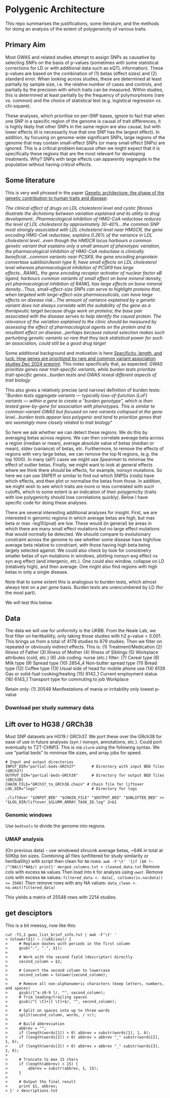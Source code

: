 # Polygenic Architecture
This repo summarises the justifications, some literature, and the methods for doing an analysis of the extent of polygeneicity of various traits.

## Primary Aim
Most GWAS and related studies attempt to assign SNPs as causative by selecting SNPs on the basis of p-values (sometimes with some statistical corrections for LD or with additional data such as eQTL information). These p-values are based on the combination of (1) betas (effect sizes) and (2) standard error. When looking across studies, these are determined at least partially by sample size, i.e. the relative number of cases and controls, and partially by the precision with which traits can be measured. Within studies, this is determined at least partially by the frequency of polymorphisms (rare vs. common) and the choice of statistical test (e.g. logistical regression vs. chi-square).

These analyses, which prioritise on per-SNP bases, ignore to fact that when one SNP in a specific region of the genome is causal of trait differences, it is highly likely that other SNPs in the same region are also causal, but with lower effects (it is necessarily true that one SNP has the largest effect). In addition, by focusing on genome-wide significant SNPs, large regions of the genome that may contain small-effect SNPs (or many small effect SNPs) are ignored. This is a critical problem because often we might expect that it is specifically these regions that are the most relevant for developing treatments. Why? SNPs with large effects can apparently segregate in the population without having *critical* effects.

## Some literature
This is very well phrased in the paper [Genetic architecture: the shape of the genetic contribution to human traits and disease](https://www.nature.com/articles/nrg.2017.101):

*The clinical effect of drugs on LDL cholesterol level and cystic fibrosis illustrate the dichotomy between variation explained and its utility to drug development...Pharmacological inhibition of HMG-CoA reductase reduces the level of LDL cholesterol by approximately 30–40%...the common SNP most strongly associated with LDL cholesterol level near HMGCR, the gene encoding HMG-CoA reductase, explains 0.26% of the variance in LDL cholesterol level...even though the HMGCR locus harbours a common genetic variant that
explains only a small amount of phenotypic variation, the pharmacological inhibition of HMG-CoA reductase is clinically beneficial...common variants near PCSK9, the gene encoding proprotein convertase subtilisin/kexin type 9, have small effects on LDL cholesterol level whereas pharmacological inhibition of PCSK9 has large effects...RANKL, the gene encoding receptor activator of nuclear factor κB ligand, harbours common variants of small effect on bone mineral density, yet pharmacological inhibition of RANKL has large effects on bone mineral density...Thus, small-effect-size SNPs can serve to highlight proteins that, when targeted with large-effect-size pharmaceuticals, can have large effects on disease risk...The amount of variance explained by a genetic variant does not always correlate with the suitability of the gene as a therapeutic target because drugs work on proteins; the base pair associated with the disease serves to help identify the causal protein. The relevance of the variation explained to the clinic should be measured by assessing the effect of pharmacological agents on the protein and its resultant effect on disease...perhaps because natural selection makes such perturbing genetic variants so rare that they lack statistical power for such an association, could still be a good drug target*

Some additional background and motivation is here 
[Specificity, length, and luck: How genes are prioritized by rare and common variant association studies Dec 2024 preprint](https://www.biorxiv.org/content/10.1101/2024.12.12.628073v1.full). This notes specifically that, as expected: 
*GWAS prioritize genes near trait-specific variants, while burden tests prioritize trait-specific genes...burden tests and GWAS reveal different aspects of trait biology*

This also gives a relatively precise (and narrow) definition of burden tests: "*Burden tests aggregate variants — typically loss-of-function (LoF) variants — within a gene to create a “burden genotype”, which is then tested gene-by-gene for association with phenotypes. This is similar to common-variant GWAS but focused on rare variants collapsed at the gene level...burden tests appear less polygenic and tend to prioritize genes that are seemingly more closely related to trait biology*"

So here we ask whether we can detect these regions. We do this by averaging betas across regions. We can then correlate average beta across a region (median or mean), average absolute value of betas (median or mean), stdev (variance) of betas, etc. Furthermore, to remove the effects of regions with very large betas, we can remove the top N regions, (e.g. the top 1000). In many (all?) cases we might use *Spearman* to minimse the effect of outlier betas. Finally, we might want to look at general effects where we think there *should* be effects, for example, nonsyn mutations. So here we can use SNPEff or similar to find out which SNPSs (rsids) have which effects, and then plot or normalise the betas from those. In addition, we might wish to see which traits are more or less correlated with such cutoffs, which to some extent is an indication of their polygenicity (traits with low polygenicity should lose correlations quickly). Below I have specific code for doing these analyses.

There are several interesting additional analyses for insight. First, we are interested in genomic regions in which average betas are high, but max beta or max -log10(pval) are low. These would (in general) be areas in which there are many small effect mutations but no large effect mutations that would normally be detected. We shouild compare to evolutionary constraint across the genome to see whether some disease have high/low average beta relative to constriant, with those having high beta being largely selected against. We could also check by look for consistnelry smaller betas of syn mutations in windows, plotting nonsyn avg effect vs syn avg effect (and intergenic, etc.). One could also window, collapse on LD (relatively high), and then average. One might also find regions with high betas in only a single disease.

Note that to some extent this is analogous to burden tests, which almost always test on a *per gene* basis. Burden tests are unencumbered by LD (for the most part).

We will test this below.

## Data
The data we will use for uniformity is the UKBB. From the Neale Lab, we first filter on heritbalility,
only taking those studies with h2 p-value < 0.001.
This brings us from a total of 4178 studies to 879 studies. Then we filter on repeated or obviously indirect effects. This is:
(1) Treatment/Medication
(2) Illness of Father
(3) Illness of Mother
(4) Illness of Siblings
(5) Workplace attributes (cold, etc.)
(6) Job coding: nurse (etc.)
filter:
(7) Cereal type
(8) Milk type
(9) Spread type
(10) 2654_4 Non-butter spread type
(11) Bread type
(12) Coffee type
(13) Usual side of head for mobile phone use
(14) 6139	Gas or solid-fuel cooking/heating
(15) 6142_1	Current employment status
(16) 6143_1	Transport type for commuting to job Workplace


Retain only:
(1) 20548 Manifestations of mania or irritability only lowest p-value


### Download per study summary data 

## Lift over to HG38 / GRCh38
Most SNP datasets are HG19 / GRCh37. We port these over the GRch38 for ease of use in future analyses (syn / nonsyn, annotations, etc.). Could port eventually to T2T-CHM13. This is via `slurm` using the following syntax. We use "partial beds" to minimse file sizes, and array jobs for speed.

```
# Input and output directories
INPUT_DIR="partial-beds-GRCh37"       # Directory with input BED files (GRCh37)
OUTPUT_DIR="partial-beds-GRCh38"      # Directory for output BED files (GRCh38)
CHAIN_FILE="GRCh37_to_GRCh38.chain" # Chain file for liftover
LOG_DIR="logs"                        # Directory for logs

./liftOver "$INPUT_BED" "$CHAIN_FILE" "$OUTPUT_BED" "$UNLIFTED_BED" >> "$LOG_DIR/liftover_$SLURM_ARRAY_TASK_ID.log" 2>&1

```

### Genomic windows
Use `bedtools` to divide the genome into regions.

### UMAP analysis
(On previous data) - use windowed shrucnk average betas, ~64K in total at 50Kbp bin sizes. Combining all files (unfiltered for study similarity or heritbalility) with script then clean for `NA` rows:
```awk -F'\t' '{if ($0 !~ /^(NA\t)*NA$/) print}' merged_columns.txt > cleaned_data.txt```
Remove cols with excess `NA` values
Then load into `R` for analysis using `uwot`.
Remove cols with excess `NA` values:
```filtered_data <- data[, colSums(is.na(data)) <= 3500]```
*Then* remove rows with any NA values:
```data_clean <- na.omit(filtered_data)```

This yields a matrix of 25548 rows with 2214 studies.

## get desciptors
This is a bit meessy, now like this:
```
cut -f1,2 gwas_list_brief_info.txt | awk -F'\t' '
> tolower($1) ~ /(ukb|ieu)/ {
>     # Replace dashes with periods in the first column
>     gsub("-", ".", $1);
>
>     # Work with the second field (descriptor) directly
>     second_column = $2;
>
>     # Convert the second column to lowercase
>     second_column = tolower(second_column);
>
>     # Remove all non-alphanumeric characters (keep letters, numbers, and spaces)
>     gsub(/[^a-z0-9 ]/, "", second_column);
>     # Trim leading/trailing spaces
>     gsub(/^[ \t]+|[ \t]+$/, "", second_column);
>
>     # Split on spaces into up to three words
>     split(second_column, words, / +/);
>
>     # Build abbreviation
>     abbrev = "";
>     if (length(words[1]) > 0) abbrev = substr(words[1], 1, 6);
>     if (length(words[2]) > 0) abbrev = abbrev "_" substr(words[2], 1, 6);
>     if (length(words[3]) > 0) abbrev = abbrev "_" substr(words[3], 1, 6);
>
>     # Truncate to max 15 chars
>     if (length(abbrev) > 15) {
>         abbrev = substr(abbrev, 1, 15);
>     }
>
>     # Output the final result
>     print $1, abbrev;
> }' > descriptions.txt
```